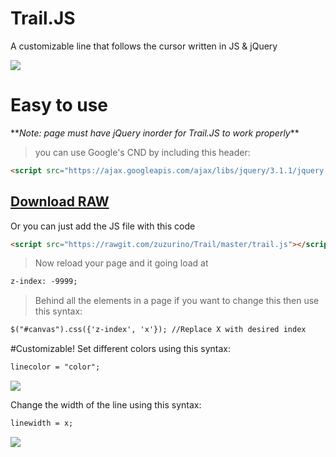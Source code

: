 # Trail.JS
A customizable line that follows the cursor written in JS & jQuery

<img src="https://raw.githubusercontent.com/zuzurino/Trail/f4ff9477dfcdafd3db176dedcd71f59e995b97d9/Examples/example.gif" />


# Easy to use
\*\**Note: page must have jQuery inorder for Trail.JS to work properly*\*\*

> you can use Google's CND by including this header:
```HTML
<script src="https://ajax.googleapis.com/ajax/libs/jquery/3.1.1/jquery.min.js"></script>
```

<a href="https://rawgit.com/zuzurino/Trail/master/trail.js"><h2>**Download RAW**</h2></a>

Or you can just add the JS file with this code 
```HTML
<script src="https://rawgit.com/zuzurino/Trail/master/trail.js"></script>
```
> Now reload your page and it going load at 
```HTML
z-index: -9999;
```
> Behind all the elements in a page
> if you want to change this then use this syntax:
```HTML
$("#canvas").css({'z-index', 'x'}); //Replace X with desired index
```

#Customizable!
  Set different colors using this syntax: 
  ```HTML
linecolor = "color";
  ```
<img src="https://raw.githubusercontent.com/zuzurino/Trail/f4ff9477dfcdafd3db176dedcd71f59e995b97d9/Examples/color.png" />

  Change the width of the line using this syntax: 
  ```HTML
linewidth = x;
  ```
<img src="https://raw.githubusercontent.com/zuzurino/Trail/f4ff9477dfcdafd3db176dedcd71f59e995b97d9/Examples/width.png" />
